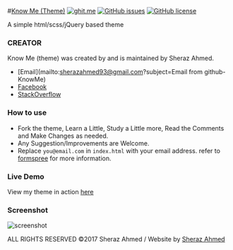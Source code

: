 #[Know Me (Theme)](https://github.com/isheraz/know-more.git)
[![ghit.me](https://ghit.me/badge.svg?style=flat-square&repo=isheraz/know-more)](https://ghit.me/repo/isheraz/know-more)
[![GitHub issues](https://img.shields.io/github/issues/isheraz/know-more.svg?style=flat-square)](https://github.com/isheraz/know-more/issues)
[![GitHub license](https://img.shields.io/badge/license-MIT-blue.svg?style=flat-square)](https://raw.githubusercontent.com/isheraz/know-more/master/LICENSE.txt)


A simple html/scss/jQuery based theme

### CREATOR
Know Me (theme) was created by and is maintained by Sheraz Ahmed.
 - [Email](mailto:sherazahmed93@gmail.com?subject=Email from github-KnowMe)
 - [Facebook](https://www.facebook.com/ranasherazahmed)
 - [StackOverflow](http://stackoverflow.com/cv/isheraz)
 
### How to use
 - Fork the theme, Learn a Little, Study a Little more, Read the Comments and Make Changes as needed. 
 - Any Suggestion/Improvements are Welcome.
 - Replace `you@email.com` in `index.html` with your email address. refer to [formspree](http://formspree.io/) for more information.
 
### Live Demo
View my theme in action [here](#)

### Screenshot
![screenshot](https://rawgit.com/isheraz/know-more/master/screenshot.png)


ALL RIGHTS RESERVED &copy;2017 Sheraz Ahmed  /  Website by [Sheraz Ahmed](#)